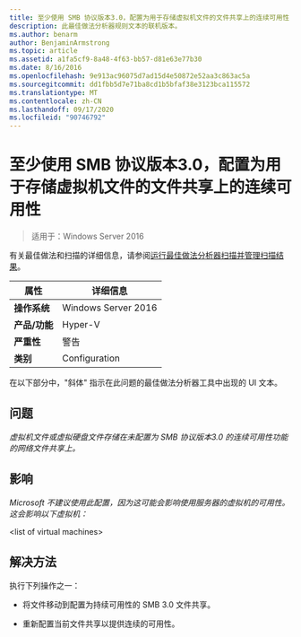 ```yaml
---
title: 至少使用 SMB 协议版本3.0，配置为用于存储虚拟机文件的文件共享上的连续可用性
description: 此最佳做法分析器规则文本的联机版本。
ms.author: benarm
author: BenjaminArmstrong
ms.topic: article
ms.assetid: a1fa5cf9-8a48-4f63-bb57-d81e63e77b30
ms.date: 8/16/2016
ms.openlocfilehash: 9e913ac96075d7ad15d4e50872e52aa3c863ac5a
ms.sourcegitcommit: dd1fbb5d7e71ba8cd1b5bfaf38e3123bca115572
ms.translationtype: MT
ms.contentlocale: zh-CN
ms.lasthandoff: 09/17/2020
ms.locfileid: "90746792"
---
```

# <a name="use-at-least-smb-protocol-version-30-configured-for-continuous-availability-on-file-shares-that-store-files-for-virtual-machines"></a>至少使用 SMB 协议版本3.0，配置为用于存储虚拟机文件的文件共享上的连续可用性

>适用于：Windows Server 2016

有关最佳做法和扫描的详细信息，请参阅[运行最佳做法分析器扫描并管理扫描结果](https://go.microsoft.com/fwlink/p/?LinkID=223177)。

|属性|详细信息|
|-|-|
|**操作系统**|Windows Server 2016|
|**产品/功能**|Hyper-V|
|**严重性**|警告|
|**类别**|Configuration|

在以下部分中，"斜体" 指示在此问题的最佳做法分析器工具中出现的 UI 文本。

## <a name="issue"></a>**问题**
*虚拟机文件或虚拟硬盘文件存储在未配置为 SMB 协议版本3.0 的连续可用性功能的网络文件共享上。*

## <a name="impact"></a>**影响**
*Microsoft 不建议使用此配置，因为这可能会影响使用服务器的虚拟机的可用性。这会影响以下虚拟机：*

\<list of virtual machines>

## <a name="resolution"></a>**解决方法**
执行下列操作之一：

-   将文件移动到配置为持续可用性的 SMB 3.0 文件共享。

-   重新配置当前文件共享以提供连续的可用性。



